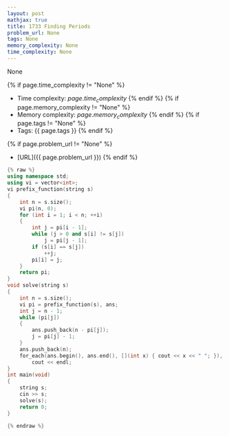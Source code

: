 ```yaml
---
layout: post
mathjax: true
title: 1733 Finding Periods
problem_url: None
tags: None
memory_complexity: None
time_complexity: None
---
```


None


{% if page.time_complexity != "None" %}
- Time complexity: ${{ page.time_complexity }}$
{% endif %}
{% if page.memory_complexity != "None" %}
- Memory complexity: ${{ page.memory_complexity }}$
{% endif %}
{% if page.tags != "None" %}
- Tags: {{ page.tags }}
{% endif %}

{% if page.problem_url != "None" %}
- [URL]({{ page.problem_url }})
{% endif %}

```cpp
{% raw %}
using namespace std;
using vi = vector<int>;
vi prefix_function(string s)
{
    int n = s.size();
    vi pi(n, 0);
    for (int i = 1; i < n; ++i)
    {
        int j = pi[i - 1];
        while (j > 0 and s[i] != s[j])
            j = pi[j - 1];
        if (s[i] == s[j])
            ++j;
        pi[i] = j;
    }
    return pi;
}
void solve(string s)
{
    int n = s.size();
    vi pi = prefix_function(s), ans;
    int j = n - 1;
    while (pi[j])
    {
        ans.push_back(n - pi[j]);
        j = pi[j] - 1;
    }
    ans.push_back(n);
    for_each(ans.begin(), ans.end(), [](int x) { cout << x << " "; }),
        cout << endl;
}
int main(void)
{
    string s;
    cin >> s;
    solve(s);
    return 0;
}

{% endraw %}
```